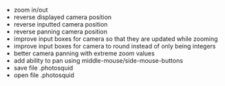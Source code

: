 + zoom in/out
+ reverse displayed camera position
+ reverse inputted camera position
+ reverse panning camera position
+ improve input boxes for camera so that they are updated while zooming
+ improve input boxes for camera to round instead of only being integers
+ better camera panning with extreme zoom values
+ add ability to pan using middle-mouse/side-mouse-buttons
+ save file .photosquid
+ open file .photosquid
